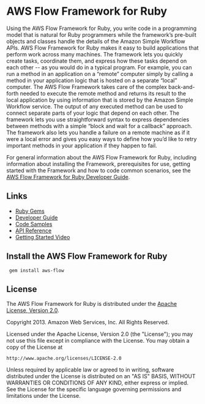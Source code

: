 # AWS Flow Framework for Ruby

Using the AWS Flow Framework for Ruby, you write code in a programming model that is natural for Ruby programmers while the framework’s pre-built objects and classes handle the details of the Amazon Simple Workflow APIs. AWS Flow Framework for Ruby makes it easy to build applications that perform work across many machines. The framework lets you quickly create tasks, coordinate them, and express how these tasks depend on each other -- as you would do in a typical program. For example, you can run a method in an application on a “remote” computer simply by calling a method in your application logic that is hosted on a separate “local” computer.  The AWS Flow Framework takes care of the complex back-and-forth needed to execute the remote method and returns its result to the local application by using information that is stored by the Amazon Simple Workflow service. The output of any executed method can be used to connect separate parts of your logic that depend on each other. The framework lets you use straightforward syntax to express dependencies between methods with a simple “block and wait for a callback” approach.  The framework also lets you handle a failure on a remote machine as if it were a local error and gives you easy ways to define how you’d like to retry important methods in your application if they happen to fail.


For general information about the AWS Flow Framework for Ruby, including information about installing the Framework, prerequisites for use, getting started with the Framework and how to code common scenarios, see the [AWS Flow Framework for Ruby Developer Guide](http://docs.aws.amazon.com/amazonswf/latest/awsrbflowguide/).


## Links

* [Ruby Gems](http://rubygems.org/gems/aws-flow)
* [Developer Guide](http://docs.aws.amazon.com/amazonswf/latest/awsrbflowguide/)
* [Code Samples](http://aws.amazon.com/code/Amazon-SWF/3015904745387737)
* [API Reference](http://docs.aws.amazon.com/amazonswf/latest/awsrbflowapi/)
* [Getting Started Video](http://www.youtube.com/watch?v=Z_dvXy4AVEE)

## Install the AWS Flow Framework for Ruby

     gem install aws-flow

## License

The AWS Flow Framework for Ruby is distributed under the
[Apache License, Version 2.0](http://www.apache.org/licenses/LICENSE-2.0).

Copyright 2013. Amazon Web Services, Inc. All Rights Reserved.

Licensed under the Apache License, Version 2.0 (the "License");
you may not use this file except in compliance with the License.
You may obtain a copy of the License at

    http://www.apache.org/licenses/LICENSE-2.0

Unless required by applicable law or agreed to in writing, software
distributed under the License is distributed on an "AS IS" BASIS,
WITHOUT WARRANTIES OR CONDITIONS OF ANY KIND, either express or implied.
See the License for the specific language governing permissions and
limitations under the License.

[aws-sdk-ruby]: http://aws.amazon.com/sdkforruby/
